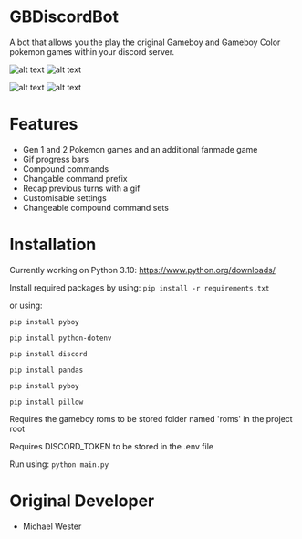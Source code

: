 # GBDiscordBot

A bot that allows you the play the original Gameboy and Gameboy Color pokemon games within your discord server.

![alt text](https://cdn.discordapp.com/attachments/1072361944746561637/1072361982122004480/goldstart.gif)
![alt text](https://cdn.discordapp.com/attachments/1072361944746561637/1072361982516281344/goldwasd.gif)

![alt text](https://cdn.discordapp.com/attachments/1072361944746561637/1072361983606800414/goldwasd2.gif)
![alt text](https://cdn.discordapp.com/attachments/1072361944746561637/1072361983095091311/goldbattle.gif)

# Features

- Gen 1 and 2 Pokemon games and an additional fanmade game
- Gif progress bars
- Compound commands
- Changable command prefix
- Recap previous turns with a gif
- Customisable settings
- Changeable compound command sets

# Installation

Currently working on Python 3.10:
https://www.python.org/downloads/

Install required packages by using:
`pip install -r requirements.txt`

or using:

`pip install pyboy`

`pip install python-dotenv`

`pip install discord`

`pip install pandas`

`pip install pyboy`

`pip install pillow`

Requires the gameboy roms to be stored folder named 'roms' in the project root

Requires DISCORD_TOKEN to be stored in the .env file

Run using:
`python main.py`

# Original Developer

- Michael Wester

